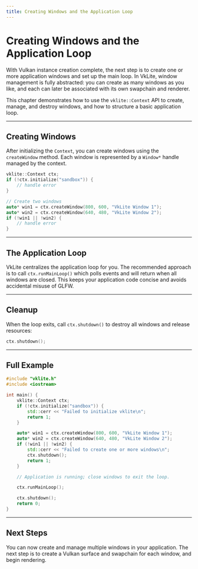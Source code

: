 ```yaml
---
title: Creating Windows and the Application Loop
---
```


# Creating Windows and the Application Loop

With Vulkan instance creation complete, the next step is to create one or more application windows and set up the main loop. In VkLite, window management is fully abstracted: you can create as many windows as you like, and each can later be associated with its own swapchain and renderer.

This chapter demonstrates how to use the `vklite::Context` API to create, manage, and destroy windows, and how to structure a basic application loop.

---

## Creating Windows

After initializing the `Context`, you can create windows using the `createWindow` method. Each window is represented by a `Window*` handle managed by the context.

```cpp
vklite::Context ctx;
if (!ctx.initialize("sandbox")) {
    // handle error
}

// Create two windows
auto* win1 = ctx.createWindow(800, 600, "VkLite Window 1");
auto* win2 = ctx.createWindow(640, 480, "VkLite Window 2");
if (!win1 || !win2) {
    // handle error
}
```

---

## The Application Loop

VkLite centralizes the application loop for you. The recommended approach is to call `ctx.runMainLoop()` which polls events and will return when all windows are closed. This keeps your application code concise and avoids accidental misuse of GLFW.

---

## Cleanup

When the loop exits, call `ctx.shutdown()` to destroy all windows and release resources:

```cpp
ctx.shutdown();
```

---

## Full Example

```cpp
#include "vklite.h"
#include <iostream>

int main() {
    vklite::Context ctx;
    if (!ctx.initialize("sandbox")) {
        std::cerr << "Failed to initialize vklite\n";
        return 1;
    }

    auto* win1 = ctx.createWindow(800, 600, "VkLite Window 1");
    auto* win2 = ctx.createWindow(640, 480, "VkLite Window 2");
    if (!win1 || !win2) {
        std::cerr << "Failed to create one or more windows\n";
        ctx.shutdown();
        return 1;
    }

    // Application is running; close windows to exit the loop.

    ctx.runMainLoop();

    ctx.shutdown();
    return 0;
}
```

---

## Next Steps

You can now create and manage multiple windows in your application. The next step is to create a Vulkan surface and swapchain for each window, and begin rendering.
